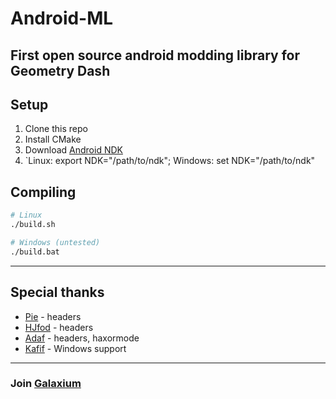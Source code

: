 # Android-ML
First open source android modding library for Geometry Dash  
---

## Setup
1. Clone this repo
2. Install CMake
2. Download [Android NDK](https://developer.android.com/ndk/downloads)
4. `Linux: export NDK="/path/to/ndk"; Windows: set NDK="/path/to/ndk"

## Compiling
```sh
# Linux
./build.sh

# Windows (untested)
./build.bat
```

---
## Special thanks
- [Pie](https://github.com/poweredbypie) - headers
- [HJfod](https://github.com/HJfod) - headers
- [Adaf](https://github.com/adafcaefc) - headers, haxormode
- [Kafif](https://github.com/cafeed28) - Windows support

---
### Join [Galaxium](https://discord.gg/ZV2zDu6JUX)
